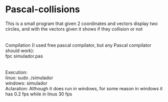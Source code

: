 # Pascal-collisions
This is a small program that given 2 coordinates and vectors display two circles, and with the vectors given it shows if they collision or not
</br></br></br>
Compilation (I used free pascal compilator, but any Pascal compilator should work):</br>
fpc simulador.pas
</br></br></br>
Execution:</br>
linux: sudo ./simulador
</br>
windows: simulador
</br> Aclaration: Although it does run in windows, for some reason in windows it has 0.2 fps while in linus 30 fps
